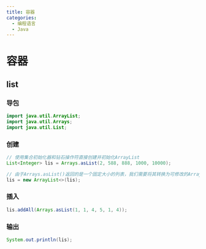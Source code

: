 ```yaml
---
title: 容器
categories:
  - 编程语言
  - Java
---
```

# 容器

## list

###  **导包**

```java
import java.util.ArrayList;
import java.util.Arrays;
import java.util.List;
```



### 创建

```java
// 使用集合初始化器和钻石操作符直接创建并初始化ArrayList
List<Integer> lis = Arrays.asList(2, 588, 888, 1000, 10000);

// 由于Arrays.asList()返回的是一个固定大小的列表，我们需要将其转换为可修改的ArrayList
lis = new ArrayList<>(lis);
```



### 插入

```java
lis.addAll(Arrays.asList(1, 1, 4, 5, 1, 4));
```



### 输出

```java
System.out.println(lis);
```

